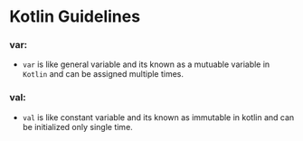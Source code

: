 # Kotlin Guidelines


### var:
* `var` is like general variable and its known as a mutuable variable in `Kotlin` and can be assigned multiple times.

### val:
* `val` is like constant variable and its known as immutable in kotlin and can be initialized only single time.

